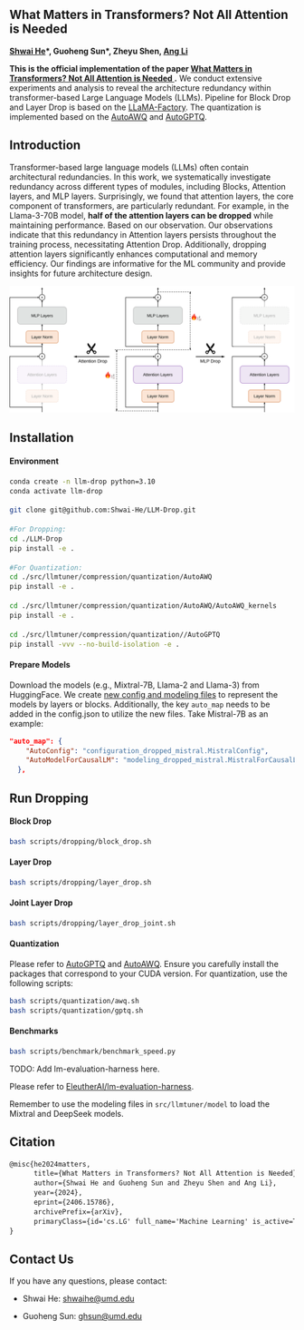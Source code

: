 ## What Matters in Transformers? Not All Attention is Needed

**[Shwai He](https://shwai-he.github.io/)\*, Guoheng Sun\*, Zheyu Shen, [Ang Li](https://www.ang-li.com/)**

**This is the official implementation of the paper [What Matters in Transformers? Not All Attention is Needed
](https://arxiv.org/abs/2406.15786).** We conduct extensive experiments and analysis to reveal the architecture redundancy within transformer-based Large Language Models (LLMs). 
Pipeline for Block Drop and Layer Drop is based on the [LLaMA-Factory](https://github.com/hiyouga/LLaMA-Factory).
The quantization is implemented based on the [AutoAWQ](https://github.com/casper-hansen/AutoAWQ) and [AutoGPTQ](https://github.com/AutoGPTQ/AutoGPTQ).

## Introduction
Transformer-based large language models (LLMs) often contain architectural redundancies. In this work, we systematically investigate redundancy across different types of modules, including Blocks, Attention layers, and MLP layers. Surprisingly, we found that attention layers, the core component of transformers, are particularly redundant. For example, in the Llama-3-70B model, **half of the attention layers can be dropped** while maintaining performance. Based on our observation.
Our observations indicate that this redundancy in Attention layers persists throughout the training process, necessitating Attention Drop.
Additionally, dropping attention layers significantly enhances computational and memory efficiency. 
Our findings are informative for the ML community and provide insights for future architecture design.

![Layer-Drop.svg](Layer_Drop.svg)

## Installation

#### Environment

```bash
conda create -n llm-drop python=3.10
conda activate llm-drop

git clone git@github.com:Shwai-He/LLM-Drop.git

#For Dropping:
cd ./LLM-Drop
pip install -e .

#For Quantization:
cd ./src/llmtuner/compression/quantization/AutoAWQ
pip install -e .

cd ./src/llmtuner/compression/quantization/AutoAWQ/AutoAWQ_kernels
pip install -e .

cd ./src/llmtuner/compression/quantization//AutoGPTQ
pip install -vvv --no-build-isolation -e .
```

#### Prepare Models
Download the models (e.g., Mixtral-7B, Llama-2 and Llama-3) from HuggingFace. We create [new config and modeling files](https://github.com/Shwai-He/LLM-Drop/tree/main/src/llmtuner/train/prune/models) to represent the models by layers or blocks. Additionally, the key ``auto_map`` needs to be added in the config.json to utilize the new files. 
Take Mistral-7B as an example: 
```json
"auto_map": {
    "AutoConfig": "configuration_dropped_mistral.MistralConfig",
    "AutoModelForCausalLM": "modeling_dropped_mistral.MistralForCausalLM"
  },
```

## Run Dropping

#### Block Drop
```bash
bash scripts/dropping/block_drop.sh
```

#### Layer Drop
```bash
bash scripts/dropping/layer_drop.sh
```

#### Joint Layer Drop
```bash
bash scripts/dropping/layer_drop_joint.sh
```

#### Quantization
Please refer to [AutoGPTQ](https://github.com/AutoGPTQ/AutoGPTQ) and [AutoAWQ](https://github.com/casper-hansen/AutoAWQ). Ensure you carefully install the packages that correspond to your CUDA version.
For quantization, use the following scripts:
```bash
bash scripts/quantization/awq.sh
bash scripts/quantization/gptq.sh
```


#### Benchmarks

```bash
bash scripts/benchmark/benchmark_speed.py
```

TODO: Add lm-evaluation-harness here.

Please refer to [EleutherAI/lm-evaluation-harness](https://github.com/EleutherAI/lm-evaluation-harness).

Remember to use the modeling files in `src/llmtuner/model` to load the Mixtral and DeepSeek models.


## Citation

```latex
@misc{he2024matters,
      title={What Matters in Transformers? Not All Attention is Needed}, 
      author={Shwai He and Guoheng Sun and Zheyu Shen and Ang Li},
      year={2024},
      eprint={2406.15786},
      archivePrefix={arXiv},
      primaryClass={id='cs.LG' full_name='Machine Learning' is_active=True alt_name=None in_archive='cs' is_general=False description='Papers on all aspects of machine learning research (supervised, unsupervised, reinforcement learning, bandit problems, and so on) including also robustness, explanation, fairness, and methodology. cs.LG is also an appropriate primary category for applications of machine learning methods.'}
}
```

## Contact Us

If you have any questions, please contact:

- Shwai He: shwaihe@umd.edu

- Guoheng Sun: ghsun@umd.edu